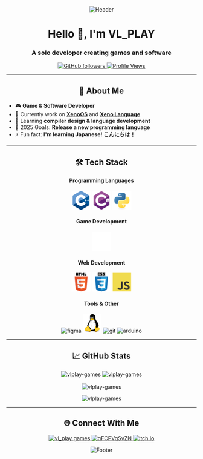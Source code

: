 <div align="center">
  <img alt="Header" src="https://capsule-render.vercel.app/api?type=waving&color=5865F2&height=120&section=header">
</div>

<h1 align="center">Hello 👋, I'm VL_PLAY</h1>
<h3 align="center">A solo developer creating games and software</h3>

<p align="center">
  <a href="https://github.com/VLPLAY-Games?tab=followers">
    <img alt="GitHub followers" src="https://img.shields.io/github/followers/VLPLAY-Games?color=green&logo=github">
  </a>
  <a href="https://github.com/VLPLAY-Games">
    <img alt="Profile Views" src="https://komarev.com/ghpvc/?username=vlplay-games&color=blue&style=flat">
  </a>
</p>

---

<h2 align="center">🚀 About Me</h2>


- 🎮 **Game & Software Developer**
- 🔭 Currently work on **[XenoOS](https://github.com/VLPLAY-Games/XenoOS)** and **[Xeno Language](https://github.com/VLPLAY-Games/Xeno-Language)**
- 🌱 Learning **compiler design & language development**
- 🎯 2025 Goals: **Release a new programming language**
- ⚡ Fun fact: **I'm learning Japanese! こんにちは！**

---

<h2 align="center">🛠 Tech Stack</h2>

<h4 align="center">Programming Languages</h4>
<p align="center">
  <img src="https://raw.githubusercontent.com/devicons/devicon/master/icons/cplusplus/cplusplus-original.svg" alt="cplusplus" width="50" height="50"/>
  <img src="https://raw.githubusercontent.com/devicons/devicon/master/icons/csharp/csharp-original.svg" alt="csharp" width="50" height="50"/>
  <img src="https://raw.githubusercontent.com/devicons/devicon/master/icons/python/python-original.svg" alt="python" width="50" height="50"/>
</p>

<h4 align="center">Game Development</h4>
<p align="center">
  <img src="https://github.com/tandpfun/skill-icons/blob/main/icons/UnrealEngine.svg" alt="unreal" width="50" height="50" style="filter: brightness(0) invert(1);"/>
</p>

<h4 align="center">Web Development</h4>
<p align="center">
  <img src="https://raw.githubusercontent.com/devicons/devicon/master/icons/html5/html5-original-wordmark.svg" alt="html5" width="50" height="50"/>
  <img src="https://raw.githubusercontent.com/devicons/devicon/master/icons/css3/css3-original-wordmark.svg" alt="css3" width="50" height="50"/>
  <img src="https://raw.githubusercontent.com/devicons/devicon/master/icons/javascript/javascript-original.svg" alt="javascript" width="50" height="50"/>
</p>

<h4 align="center">Tools & Other</h4>
<p align="center">
  <img src="https://www.vectorlogo.zone/logos/figma/figma-icon.svg" alt="figma" width="50" height="50"/>
  <img src="https://raw.githubusercontent.com/devicons/devicon/master/icons/linux/linux-original.svg" alt="linux" width="50" height="50"/>
  <img src="https://www.vectorlogo.zone/logos/git-scm/git-scm-icon.svg" alt="git" width="50" height="50"/>
  <img src="https://cdn.worldvectorlogo.com/logos/arduino-1.svg" alt="arduino" width="50" height="50"/>
</p>

---

<h2 align="center">📈 GitHub Stats</h2>

<p align="center">
  <img align="center" src="https://github-readme-stats.vercel.app/api/top-langs?username=vlplay-games&show_icons=true&locale=en&layout=compact&theme=radical&hide=shaderlab,hlsl" alt="vlplay-games" width="325" />
  <img align="center" src="https://github-readme-stats.vercel.app/api?username=vlplay-games&show_icons=true&locale=en&theme=radical" alt="vlplay-games" width="425" />
</p>

<p align="center">
  <img align="center" src="https://github-readme-streak-stats.herokuapp.com/?user=vlplay-games&theme=radical" alt="vlplay-games" width="425" />
</p>

<p align="center">
  <img src="https://github-profile-trophy.vercel.app/?username=vlplay-games&theme=radical&no-frame=true&no-bg=false&margin-w=4&row=2&column=4" alt="vlplay-games" width="425" />
</p>

---

<h2 align="center">🌐 Connect With Me</h2>

<p align="center">
  <a href="https://www.youtube.com/@VLPLAYGames" target="blank">
    <img align="center" src="https://raw.githubusercontent.com/rahuldkjain/github-profile-readme-generator/master/src/images/icons/Social/youtube.svg" alt="vl_play games" height="50" width="50" />
  </a>
  <a href="https://discord.gg/qFCPVqSvZN" target="blank">
    <img align="center" src="https://raw.githubusercontent.com/rahuldkjain/github-profile-readme-generator/master/src/images/icons/Social/discord.svg" alt="qFCPVqSvZN" height="50" width="50" />
  </a>
  <a href="https://vl-play.itch.io" target="blank">
    <img align="center" src="https://static.itch.io/images/itchio-textless-white.svg" alt="itch.io" height="50" width="50" />
  </a>
</p>

<div align="center">
  <img alt="Footer" src="https://capsule-render.vercel.app/api?type=waving&color=5865F2&height=120&section=footer">
</div>
